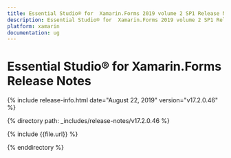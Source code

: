 ```yaml
---
title: Essential Studio® for  Xamarin.Forms 2019 volume 2 SP1 Release Notes  
description: Essential Studio® for  Xamarin.Forms 2019 volume 2 SP1 Release Notes  
platform: xamarin
documentation: ug
---
```


# Essential Studio® for  Xamarin.Forms  Release Notes  

{% include release-info.html date="August 22, 2019"  version="v17.2.0.46" %} 


{% directory path: _includes/release-notes/v17.2.0.46 %}

{% include {{file.url}} %}

{% enddirectory %}